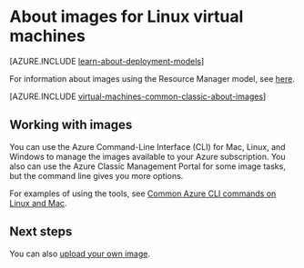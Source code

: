 <properties
    pageTitle="About Linux images for VMs | Azure"
    description="Learn about how Linux images are used with virtual machines in Azure."
    services="virtual-machines-linux"
    documentationcenter=""
    author="cynthn"
    manager="timlt"
    editor="tysonn"
    tags="azure-service-management" />
<tags
    ms.assetid="e6ea8adc-4e7a-467a-9394-cd05e67898b7"
    ms.service="virtual-machines-linux"
    ms.workload="infrastructure-services"
    ms.tgt_pltfrm="vm-linux"
    ms.devlang="na"
    ms.topic="article"
    ms.date="07/21/2016"
    wacn.date=""
    ms.author="cynthn" />

# About images for Linux virtual machines
[AZURE.INCLUDE [learn-about-deployment-models](../../includes/learn-about-deployment-models-classic-include.md)]

For information about images using the Resource Manager model, see [here](/documentation/articles/virtual-machines-linux-cli-ps-findimage/).

[AZURE.INCLUDE [virtual-machines-common-classic-about-images](../../includes/virtual-machines-common-classic-about-images.md)]

## Working with images
You can use the Azure Command-Line Interface (CLI) for Mac, Linux, and Windows to manage the images available to your Azure subscription. You also can use the Azure Classic Management Portal for some image tasks, but the command line gives you more options.

For examples of using the tools, see [Common Azure CLI commands on Linux and Mac](/documentation/articles/virtual-machines-linux-cli-manage/).

## Next steps
You can also [upload your own image](/documentation/articles/virtual-machines-linux-classic-create-upload-vhd/).

